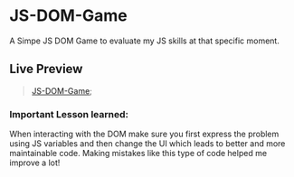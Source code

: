 # JS-DOM-Game
A Simpe JS DOM Game to evaluate my JS skills at that specific moment. 

## Live Preview
> [JS-DOM-Game](https://pig-gamepr.netlify.com/);

### Important Lesson learned: 
When interacting with the DOM make sure you first express the problem using JS variables and then change the UI which leads to better and more maintainable code. Making mistakes like this type of code helped me improve a lot!

